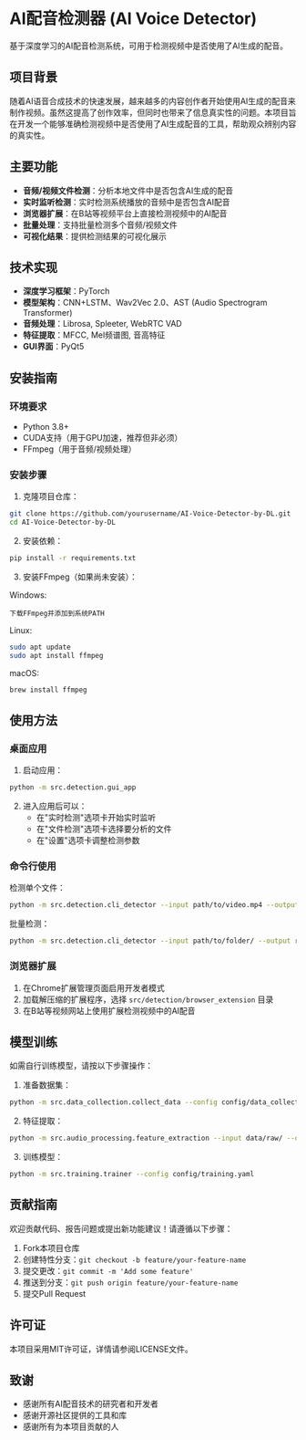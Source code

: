 # AI配音检测器 (AI Voice Detector)

基于深度学习的AI配音检测系统，可用于检测视频中是否使用了AI生成的配音。

## 项目背景

随着AI语音合成技术的快速发展，越来越多的内容创作者开始使用AI生成的配音来制作视频。虽然这提高了创作效率，但同时也带来了信息真实性的问题。本项目旨在开发一个能够准确检测视频中是否使用了AI生成配音的工具，帮助观众辨别内容的真实性。

## 主要功能

- **音频/视频文件检测**：分析本地文件中是否包含AI生成的配音
- **实时监听检测**：实时检测系统播放的音频中是否包含AI配音
- **浏览器扩展**：在B站等视频平台上直接检测视频中的AI配音
- **批量处理**：支持批量检测多个音频/视频文件
- **可视化结果**：提供检测结果的可视化展示

## 技术实现

- **深度学习框架**：PyTorch
- **模型架构**：CNN+LSTM、Wav2Vec 2.0、AST (Audio Spectrogram Transformer)
- **音频处理**：Librosa, Spleeter, WebRTC VAD
- **特征提取**：MFCC, Mel频谱图, 音高特征
- **GUI界面**：PyQt5

## 安装指南

### 环境要求

- Python 3.8+
- CUDA支持（用于GPU加速，推荐但非必须）
- FFmpeg（用于音频/视频处理）

### 安装步骤

1. 克隆项目仓库：

```bash
git clone https://github.com/yourusername/AI-Voice-Detector-by-DL.git
cd AI-Voice-Detector-by-DL
```

2. 安装依赖：

```bash
pip install -r requirements.txt
```

3. 安装FFmpeg（如果尚未安装）：

Windows:
```
下载FFmpeg并添加到系统PATH
```

Linux:
```bash
sudo apt update
sudo apt install ffmpeg
```

macOS:
```bash
brew install ffmpeg
```

## 使用方法

### 桌面应用

1. 启动应用：

```bash
python -m src.detection.gui_app
```

2. 进入应用后可以：
   - 在"实时检测"选项卡开始实时监听
   - 在"文件检测"选项卡选择要分析的文件
   - 在"设置"选项卡调整检测参数

### 命令行使用

检测单个文件：

```bash
python -m src.detection.cli_detector --input path/to/video.mp4 --output results/
```

批量检测：

```bash
python -m src.detection.cli_detector --input path/to/folder/ --output results/ --batch
```

### 浏览器扩展

1. 在Chrome扩展管理页面启用开发者模式
2. 加载解压缩的扩展程序，选择 `src/detection/browser_extension` 目录
3. 在B站等视频网站上使用扩展检测视频中的AI配音

## 模型训练

如需自行训练模型，请按以下步骤操作：

1. 准备数据集：

```bash
python -m src.data_collection.collect_data --config config/data_collection.yaml
```

2. 特征提取：

```bash
python -m src.audio_processing.feature_extraction --input data/raw/ --output data/features/
```

3. 训练模型：

```bash
python -m src.training.trainer --config config/training.yaml
```

## 贡献指南

欢迎贡献代码、报告问题或提出新功能建议！请遵循以下步骤：

1. Fork本项目仓库
2. 创建特性分支：`git checkout -b feature/your-feature-name`
3. 提交更改：`git commit -m 'Add some feature'`
4. 推送到分支：`git push origin feature/your-feature-name`
5. 提交Pull Request

## 许可证

本项目采用MIT许可证，详情请参阅LICENSE文件。

## 致谢

- 感谢所有AI配音技术的研究者和开发者
- 感谢开源社区提供的工具和库
- 感谢所有为本项目贡献的人 